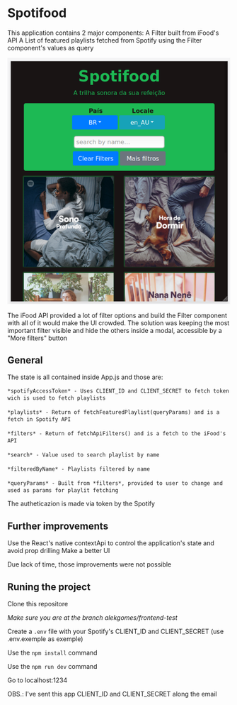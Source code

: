 # Spotifood
This application contains 2 major components:
  A Filter built from iFood's API
  A List of featured playlists fetched from Spotify using the Filter component's values as query

![img-2](./images/2020-11-10-11-32-47.png)

The iFood API provided a lot of filter options and build the Filter component with all of it would make the UI crowded.
The solution was keeping the most important filter visible and hide the others inside a modal, accessible by a "More filters" button

## General
The state is all contained inside App.js and those are:

    *spotifyAccessToken* - Uses CLIENT_ID and CLIENT_SECRET to fetch token wich is used to fetch playlists

    *playlists* - Return of fetchFeaturedPlaylist(queryParams) and is a fetch in Spotify API

    *filters* - Return of fetchApiFilters() and is a fetch to the iFood's API

    *search* - Value used to search playlist by name

    *filteredByName* - Playlists filtered by name

    *queryParams* - Built from *filters*, provided to user to change and used as params for playlit fetching

The autheticazion is made via token by the Spotify

## Further improvements
Use the React's native contextApi to control the application's state and avoid prop drilling
Make a better UI

Due lack of time, those improvements were not possible

## Runing the project
Clone this repositore

*Make sure you are at the branch alekgomes/frontend-test*

Create a ```.env``` file with your Spotify's CLIENT_ID and CLIENT_SECRET (use .env.exemple as exemple)

Use the ```npm install``` command

Use the ```npm run dev``` command

Go to localhost:1234

OBS.: I've sent this app CLIENT_ID and CLIENT_SECRET along the email 